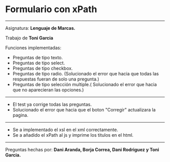 # Formulario con xPath
---------------------------------------------------------------------------------------------------------------------
Asignatura: **Lenguaje de Marcas.**

Trabajo de **Toni Garcia**

Funciones implementadas:

  * Preguntas de tipo texto.
  * Preguntas de tipo select.
  * Preguntas de tipo checkbox.
  * Preguntas de tipo radio. (Solucionado el error que hacia que todas las respuestas fueran de solo una pregunta.)
  * Preguntas de tipo selección multiple.( Solucionado el error que hacia que no aparecieran las opciones.)
  ---------------------------------------------------------------------------------------------------------------------
  * El test ya corrige todas las preguntas.
  * Solucionado el error que hacia que el boton "Corregir" actualizara la pagina.
  ---------------------------------------------------------------------------------------------------------------------
  * Se a implementado el xsl en el xml correctamente.
  * Se a añadido el xPath al js y imprime los titulos en el html.
 ---------------------------------------------------------------------------------------------------------------------
 
 
Preguntas hechas por: **Dani Aranda, Borja Correa, Dani Rodriguez y Toni Garcia.**
